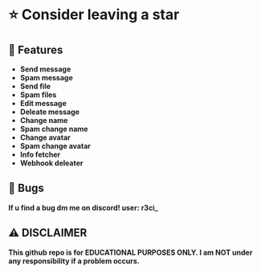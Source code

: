 # ⭐ Consider leaving a star

## 👾 Features
- **Send message**
- **Spam message**
- **Send file**
- **Spam files**
- **Edit message**
- **Deleate message**
- **Change name**
- **Spam change name**
- **Change avatar**
- **Spam change avatar**
- **Info fetcher**
- **Webhook deleater**

## 🐛 Bugs
**If u find a bug dm me on discord! user: r3ci_**

## ⚠️ DISCLAIMER
**This github repo is for EDUCATIONAL PURPOSES ONLY. I am NOT under any responsibility if a problem occurs.**
